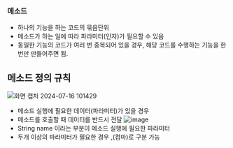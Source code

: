 ### 메소드
- 하나의 기능을 하는 코드의 묶음단위
- 메소드가 하는 일에 따라 파라미터(인자)가 필요할 수 있음
- 동일한 기능의 코드가 여러 번 중복되어 있을 경우, 해당 코드를 수행하는 기능을 한번만 만들어주면 됨.
## 메소드 정의 규칙
![화면 캡처 2024-07-16 101429](https://github.com/user-attachments/assets/d543868e-9c22-47af-9e4c-47c2a8a1d1f9)

- 메소드 실행에 필요한 데이터(파라미터)가 있을 경우
- 메소드를 호출할 때 데이터를 반드시 전달
![image](https://github.com/user-attachments/assets/82e4e5cf-a10f-4ea5-bd86-83a9602887a6)
- String name 이라는 부분이 메소드 실행에 필요한 파라미터
- 두개 이상의 파라미터가 필요한 경우 ,(컴마)로 구분 가능
